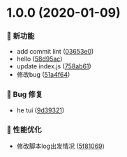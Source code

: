 # 1.0.0 (2020-01-09)

### 🌟 新功能

* add commit lint ([03653e0](https://github.com/Hillkinsh/my-webpack/commit/03653e0))
* hello ([58d95ac](https://github.com/Hillkinsh/my-webpack/commit/58d95ac))
* update index.js ([758ab61](https://github.com/Hillkinsh/my-webpack/commit/758ab61))
* 修改bug ([51a4f64](https://github.com/Hillkinsh/my-webpack/commit/51a4f64))


### 🐛 Bug 修复

* he tui ([9d39321](https://github.com/Hillkinsh/my-webpack/commit/9d39321))


### 🚀 性能优化

* 修改脚本log出发情况 ([5f81069](https://github.com/Hillkinsh/my-webpack/commit/5f81069))




